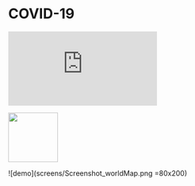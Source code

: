 # COVID-19
![Map View](https://raw.github.com/GauravNadar/COVID-19/master/screens/Screenshot_worldMap.txt)

<img src="https://raw.github.com/GauravNadar/COVID-19/master/screens/Screenshot_worldMap.jpg" style=" width:100px ; height:100px " />

![demo](screens/Screenshot_worldMap.png =80x200)
